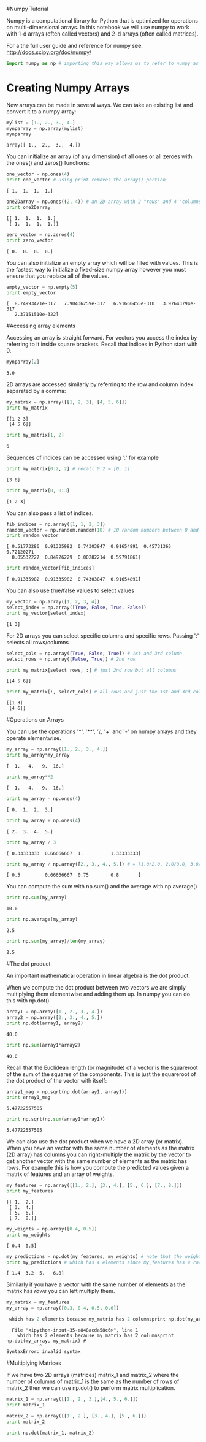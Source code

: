 
#Numpy Tutorial

Numpy is a computational library for Python that is optimized for operations on multi-dimensional arrays. In this notebook we will use numpy to work with 1-d arrays (often called vectors) and 2-d arrays (often called matrices).

For a the full user guide and reference for numpy see: http://docs.scipy.org/doc/numpy/


```python
import numpy as np # importing this way allows us to refer to numpy as np
```

# Creating Numpy Arrays

New arrays can be made in several ways. We can take an existing list and convert it to a numpy array:


```python
mylist = [1., 2., 3., 4.]
mynparray = np.array(mylist)
mynparray
```




    array([ 1.,  2.,  3.,  4.])



You can initialize an array (of any dimension) of all ones or all zeroes with the ones() and zeros() functions:


```python
one_vector = np.ones(4)
print one_vector # using print removes the array() portion
```

    [ 1.  1.  1.  1.]



```python
one2Darray = np.ones((2, 4)) # an 2D array with 2 "rows" and 4 "columns"
print one2Darray
```

    [[ 1.  1.  1.  1.]
     [ 1.  1.  1.  1.]]



```python
zero_vector = np.zeros(4)
print zero_vector
```

    [ 0.  0.  0.  0.]


You can also initialize an empty array which will be filled with values. This is the fastest way to initialize a fixed-size numpy array however you must ensure that you replace all of the values.


```python
empty_vector = np.empty(5)
print empty_vector
```

    [  8.74993421e-317   7.90436259e-317   6.91660455e-310   3.97643794e-317
       2.37151510e-322]


#Accessing array elements

Accessing an array is straight forward. For vectors you access the index by referring to it inside square brackets. Recall that indices in Python start with 0.


```python
mynparray[2]
```




    3.0



2D arrays are accessed similarly by referring to the row and column index separated by a comma:


```python
my_matrix = np.array([[1, 2, 3], [4, 5, 6]])
print my_matrix
```

    [[1 2 3]
     [4 5 6]]



```python
print my_matrix[1, 2]
```

    6


Sequences of indices can be accessed using ':' for example


```python
print my_matrix[0:2, 2] # recall 0:2 = [0, 1]
```

    [3 6]



```python
print my_matrix[0, 0:3]
```

    [1 2 3]


You can also pass a list of indices. 


```python
fib_indices = np.array([1, 1, 2, 3])
random_vector = np.random.random(10) # 10 random numbers between 0 and 1
print random_vector
```

    [ 0.51773286  0.91335982  0.74303847  0.91654891  0.45731365  0.72120271
      0.05532227  0.84926229  0.00282214  0.59791861]



```python
print random_vector[fib_indices]
```

    [ 0.91335982  0.91335982  0.74303847  0.91654891]


You can also use true/false values to select values


```python
my_vector = np.array([1, 2, 3, 4])
select_index = np.array([True, False, True, False])
print my_vector[select_index]
```

    [1 3]


For 2D arrays you can select specific columns and specific rows. Passing ':' selects all rows/columns


```python
select_cols = np.array([True, False, True]) # 1st and 3rd column
select_rows = np.array([False, True]) # 2nd row
```


```python
print my_matrix[select_rows, :] # just 2nd row but all columns
```

    [[4 5 6]]



```python
print my_matrix[:, select_cols] # all rows and just the 1st and 3rd column
```

    [[1 3]
     [4 6]]


#Operations on Arrays

You can use the operations '\*', '\*\*', '\\', '+' and '-' on numpy arrays and they operate elementwise.


```python
my_array = np.array([1., 2., 3., 4.])
print my_array*my_array
```

    [  1.   4.   9.  16.]



```python
print my_array**2
```

    [  1.   4.   9.  16.]



```python
print my_array - np.ones(4)
```

    [ 0.  1.  2.  3.]



```python
print my_array + np.ones(4)
```

    [ 2.  3.  4.  5.]



```python
print my_array / 3
```

    [ 0.33333333  0.66666667  1.          1.33333333]



```python
print my_array / np.array([2., 3., 4., 5.]) # = [1.0/2.0, 2.0/3.0, 3.0/4.0, 4.0/5.0]
```

    [ 0.5         0.66666667  0.75        0.8       ]


You can compute the sum with np.sum() and the average with np.average()


```python
print np.sum(my_array)
```

    10.0



```python
print np.average(my_array)
```

    2.5



```python
print np.sum(my_array)/len(my_array)
```

    2.5


#The dot product

An important mathematical operation in linear algebra is the dot product. 

When we compute the dot product between two vectors we are simply multiplying them elementwise and adding them up. In numpy you can do this with np.dot()


```python
array1 = np.array([1., 2., 3., 4.])
array2 = np.array([2., 3., 4., 5.])
print np.dot(array1, array2)
```

    40.0



```python
print np.sum(array1*array2)
```

    40.0


Recall that the Euclidean length (or magnitude) of a vector is the squareroot of the sum of the squares of the components. This is just the squareroot of the dot product of the vector with itself:


```python
array1_mag = np.sqrt(np.dot(array1, array1))
print array1_mag
```

    5.47722557505



```python
print np.sqrt(np.sum(array1*array1))
```

    5.47722557505


We can also use the dot product when we have a 2D array (or matrix). When you have an vector with the same number of elements as the matrix (2D array) has columns you can right-multiply the matrix by the vector to get another vector with the same number of elements as the matrix has rows. For example this is how you compute the predicted values given a matrix of features and an array of weights.


```python
my_features = np.array([[1., 2.], [3., 4.], [5., 6.], [7., 8.]])
print my_features
```

    [[ 1.  2.]
     [ 3.  4.]
     [ 5.  6.]
     [ 7.  8.]]



```python
my_weights = np.array([0.4, 0.5])
print my_weights
```

    [ 0.4  0.5]



```python
my_predictions = np.dot(my_features, my_weights) # note that the weights are on the right
print my_predictions # which has 4 elements since my_features has 4 rows
```

    [ 1.4  3.2  5.   6.8]


Similarly if you have a vector with the same number of elements as the matrix has *rows* you can left multiply them.


```python
my_matrix = my_features
my_array = np.array([0.3, 0.4, 0.5, 0.6])
```


```python
 which has 2 elements because my_matrix has 2 columnsprint np.dot(my_array, my_matrix) #
```


      File "<ipython-input-35-e848acda58c6>", line 1
        which has 2 elements because my_matrix has 2 columnsprint np.dot(my_array, my_matrix) #
                ^
    SyntaxError: invalid syntax



#Multiplying Matrices

If we have two 2D arrays (matrices) matrix_1 and matrix_2 where the number of columns of matrix_1 is the same as the number of rows of matrix_2 then we can use np.dot() to perform matrix multiplication.


```python
matrix_1 = np.array([[1., 2., 3.],[4., 5., 6.]])
print matrix_1
```


```python
matrix_2 = np.array([[1., 2.], [3., 4.], [5., 6.]])
print matrix_2
```


```python
print np.dot(matrix_1, matrix_2)
```
